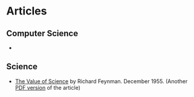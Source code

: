 # Articles

## Computer Science

- 

## Science

- [The Value of Science](https://calteches.library.caltech.edu/40/2/Science.pdf) by Richard Feynman. December 1955. (Another [PDF version](http://faa.unm.edu/P302.041.SU17/Resources/Reflections/feynman.pdf) of the article)
